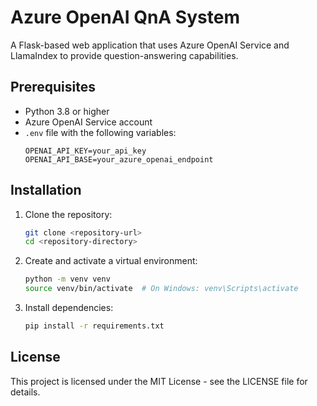 # Azure OpenAI QnA System

A Flask-based web application that uses Azure OpenAI Service and LlamaIndex to provide question-answering capabilities.

## Prerequisites

- Python 3.8 or higher
- Azure OpenAI Service account
- `.env` file with the following variables:
  ```
  OPENAI_API_KEY=your_api_key
  OPENAI_API_BASE=your_azure_openai_endpoint
  ```

## Installation

1. Clone the repository:
   ```bash
   git clone <repository-url>
   cd <repository-directory>
   ```

2. Create and activate a virtual environment:
   ```bash
   python -m venv venv
   source venv/bin/activate  # On Windows: venv\Scripts\activate
   ```

3. Install dependencies:
   ```bash
   pip install -r requirements.txt
   ```

## License

This project is licensed under the MIT License - see the LICENSE file for details. 
